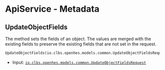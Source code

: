 # ApiService - Metadata

## UpdateObjectFields

The method sets the fields of an object. The values are merged with the existing fields to preserve the existing fields that are not set in the request.

```proto
UpdateObjectFields(io.clbs.openhes.models.common.UpdateObjectFieldsRequest)
```

- Input: [`io.clbs.openhes.models.common.UpdateObjectFieldsRequest`](model-io-clbs-openhes-models-common-updateobjectfieldsrequest.md)


